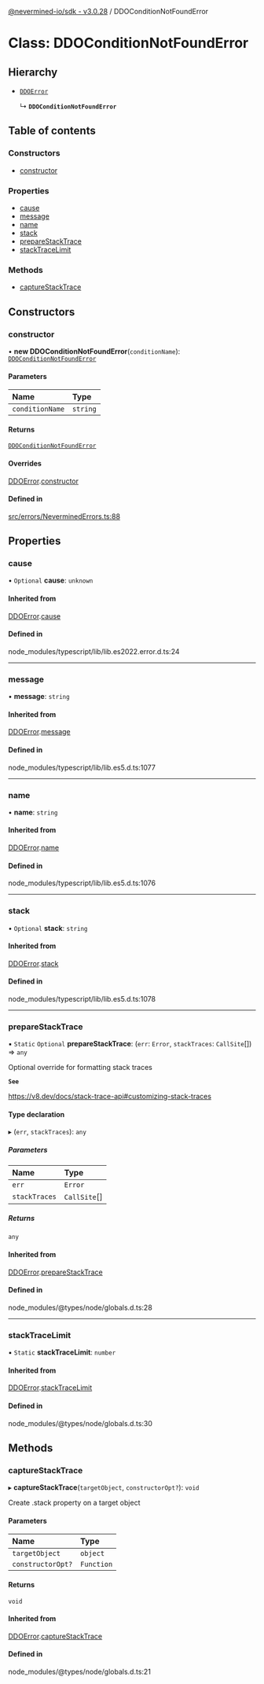 [@nevermined-io/sdk - v3.0.28](../code-reference.md) / DDOConditionNotFoundError

# Class: DDOConditionNotFoundError

## Hierarchy

- [`DDOError`](DDOError.md)

  ↳ **`DDOConditionNotFoundError`**

## Table of contents

### Constructors

- [constructor](DDOConditionNotFoundError.md#constructor)

### Properties

- [cause](DDOConditionNotFoundError.md#cause)
- [message](DDOConditionNotFoundError.md#message)
- [name](DDOConditionNotFoundError.md#name)
- [stack](DDOConditionNotFoundError.md#stack)
- [prepareStackTrace](DDOConditionNotFoundError.md#preparestacktrace)
- [stackTraceLimit](DDOConditionNotFoundError.md#stacktracelimit)

### Methods

- [captureStackTrace](DDOConditionNotFoundError.md#capturestacktrace)

## Constructors

### constructor

• **new DDOConditionNotFoundError**(`conditionName`): [`DDOConditionNotFoundError`](DDOConditionNotFoundError.md)

#### Parameters

| Name            | Type     |
| :-------------- | :------- |
| `conditionName` | `string` |

#### Returns

[`DDOConditionNotFoundError`](DDOConditionNotFoundError.md)

#### Overrides

[DDOError](DDOError.md).[constructor](DDOError.md#constructor)

#### Defined in

[src/errors/NeverminedErrors.ts:88](https://github.com/nevermined-io/sdk-js/blob/2c5b70a398b96158415b2a3c97669bf5963dd8f3/src/errors/NeverminedErrors.ts#L88)

## Properties

### cause

• `Optional` **cause**: `unknown`

#### Inherited from

[DDOError](DDOError.md).[cause](DDOError.md#cause)

#### Defined in

node_modules/typescript/lib/lib.es2022.error.d.ts:24

---

### message

• **message**: `string`

#### Inherited from

[DDOError](DDOError.md).[message](DDOError.md#message)

#### Defined in

node_modules/typescript/lib/lib.es5.d.ts:1077

---

### name

• **name**: `string`

#### Inherited from

[DDOError](DDOError.md).[name](DDOError.md#name)

#### Defined in

node_modules/typescript/lib/lib.es5.d.ts:1076

---

### stack

• `Optional` **stack**: `string`

#### Inherited from

[DDOError](DDOError.md).[stack](DDOError.md#stack)

#### Defined in

node_modules/typescript/lib/lib.es5.d.ts:1078

---

### prepareStackTrace

▪ `Static` `Optional` **prepareStackTrace**: (`err`: `Error`, `stackTraces`: `CallSite`[]) => `any`

Optional override for formatting stack traces

**`See`**

https://v8.dev/docs/stack-trace-api#customizing-stack-traces

#### Type declaration

▸ (`err`, `stackTraces`): `any`

##### Parameters

| Name          | Type         |
| :------------ | :----------- |
| `err`         | `Error`      |
| `stackTraces` | `CallSite`[] |

##### Returns

`any`

#### Inherited from

[DDOError](DDOError.md).[prepareStackTrace](DDOError.md#preparestacktrace)

#### Defined in

node_modules/@types/node/globals.d.ts:28

---

### stackTraceLimit

▪ `Static` **stackTraceLimit**: `number`

#### Inherited from

[DDOError](DDOError.md).[stackTraceLimit](DDOError.md#stacktracelimit)

#### Defined in

node_modules/@types/node/globals.d.ts:30

## Methods

### captureStackTrace

▸ **captureStackTrace**(`targetObject`, `constructorOpt?`): `void`

Create .stack property on a target object

#### Parameters

| Name              | Type       |
| :---------------- | :--------- |
| `targetObject`    | `object`   |
| `constructorOpt?` | `Function` |

#### Returns

`void`

#### Inherited from

[DDOError](DDOError.md).[captureStackTrace](DDOError.md#capturestacktrace)

#### Defined in

node_modules/@types/node/globals.d.ts:21
